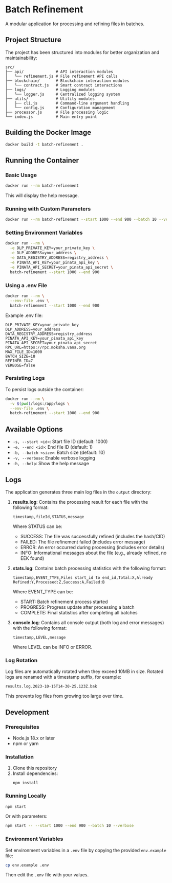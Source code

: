 # Batch Refinement

A modular application for processing and refining files in batches.

## Project Structure

The project has been structured into modules for better organization and maintainability:

```
src/
├── api/              # API interaction modules
│   └── refinement.js # File refinement API calls
├── blockchain/       # Blockchain interaction modules
│   └── contract.js   # Smart contract interactions
├── logs/             # Logging modules
│   └── logger.js     # Centralized logging system
├── utils/            # Utility modules
│   ├── cli.js        # Command-line argument handling
│   └── config.js     # Configuration management
├── processor.js      # File processing logic
└── index.js          # Main entry point
```

## Building the Docker Image

```bash
docker build -t batch-refinement .
```

## Running the Container

### Basic Usage

```bash
docker run --rm batch-refinement
```

This will display the help message.

### Running with Custom Parameters

```bash
docker run --rm batch-refinement --start 1000 --end 900 --batch 10 --verbose
```

### Setting Environment Variables

```bash
docker run --rm \
  -e DLP_PRIVATE_KEY=your_private_key \
  -e DLP_ADDRESS=your_address \
  -e DATA_REGISTRY_ADDRESS=registry_address \
  -e PINATA_API_KEY=your_pinata_api_key \
  -e PINATA_API_SECRET=your_pinata_api_secret \
  batch-refinement --start 1000 --end 900
```

### Using a .env File

```bash
docker run --rm \
  --env-file .env \
  batch-refinement --start 1000 --end 900
```

Example .env file:
```
DLP_PRIVATE_KEY=your_private_key
DLP_ADDRESS=your_address
DATA_REGISTRY_ADDRESS=registry_address
PINATA_API_KEY=your_pinata_api_key
PINATA_API_SECRET=your_pinata_api_secret
RPC_URL=https://rpc.moksha.vana.org
MAX_FILE_ID=1000
BATCH_SIZE=10
REFINER_ID=7
VERBOSE=false
```

### Persisting Logs

To persist logs outside the container:

```bash
docker run --rm \
  -v $(pwd)/logs:/app/logs \
  --env-file .env \
  batch-refinement --start 1000 --end 900
```

## Available Options

- `-s, --start <id>`: Start file ID (default: 1000)
- `-e, --end <id>`: End file ID (default: 1)
- `-b, --batch <size>`: Batch size (default: 10)
- `-v, --verbose`: Enable verbose logging
- `-h, --help`: Show the help message

## Logs

The application generates three main log files in the `output` directory:

1. **results.log**: Contains the processing result for each file with the following format:
   ```
   timestamp,fileId,STATUS,message
   ```
   Where STATUS can be:
   - SUCCESS: The file was successfully refined (includes the hash/CID)
   - FAILED: The file refinement failed (includes error message)
   - ERROR: An error occurred during processing (includes error details)
   - INFO: Informational messages about the file (e.g., already refined, no EEK found)

2. **stats.log**: Contains batch processing statistics with the following format:
   ```
   timestamp,EVENT_TYPE,Files start_id to end_id,Total:X,Already Refined:Y,Processed:Z,Success:A,Failed:B
   ```
   Where EVENT_TYPE can be:
   - START: Batch refinement process started
   - PROGRESS: Progress update after processing a batch
   - COMPLETE: Final statistics after completing all batches

3. **console.log**: Contains all console output (both log and error messages) with the following format:
   ```
   timestamp,LEVEL,message
   ```
   Where LEVEL can be INFO or ERROR.

### Log Rotation

Log files are automatically rotated when they exceed 10MB in size. Rotated logs are renamed with a timestamp suffix, for example:
```
results.log.2023-10-15T14-30-25.123Z.bak
```

This prevents log files from growing too large over time.

## Development

### Prerequisites

- Node.js 18.x or later
- npm or yarn

### Installation

1. Clone this repository
2. Install dependencies:
   ```
   npm install
   ```

### Running Locally

```bash
npm start
```

Or with parameters:

```bash
npm start -- --start 1000 --end 900 --batch 10 --verbose
```

### Environment Variables

Set environment variables in a `.env` file by copying the provided `env.example` file:

```bash
cp env.example .env
```

Then edit the `.env` file with your values. 
